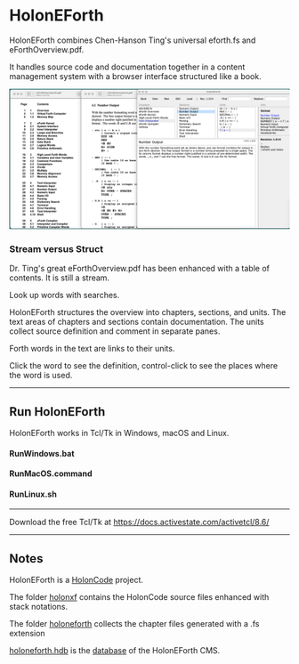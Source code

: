 # HolonEForth

HolonEForth combines Chen-Hanson Ting's universal eforth.fs and eForthOverview.pdf. 

It handles source code and documentation together in a content management system with a browser interface structured like a book.

   
<img src="./Reference/TOC&HolonEForth.png" alt="HolonEForth" style="zoom:150%;" />



### Stream versus Struct

Dr. Ting's great eForthOverview.pdf has been enhanced with a table of contents. It is still a stream. 

Look up words with searches. 

HolonEForth structures the overview into chapters, sections, and units. The text areas of chapters and sections contain documentation. 
The units collect source definition and comment in separate panes. 

Forth words in the text are links to their units. 

Click the word to see the definition, control-click to see the places where the word is used.



-------



## Run HolonEForth

HolonEForth works in Tcl/Tk in Windows, macOS and Linux. 

#### RunWindows.bat

#### RunMacOS.command

####  RunLinux.sh

---------------

Download the free Tcl/Tk at https://docs.activestate.com/activetcl/8.6/

---

## Notes

HolonEForth is a [HolonCode](https://github.com/wejgaard/HolonCode) project.

The folder <u>holonxf</u> contains the HolonCode source files enhanced with stack notations.

The folder <u>holoneforth</u> collects the chapter files generated with a .fs extension

<u>holoneforth.hdb</u>  is the <u>database</u> of the HolonEForth CMS.











